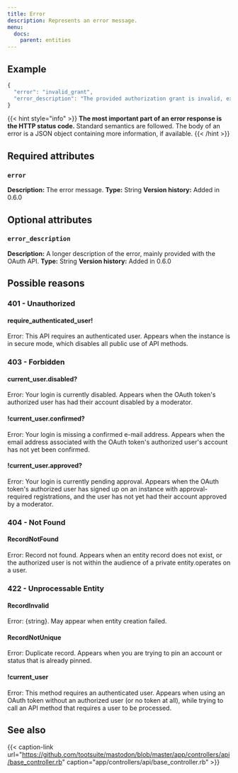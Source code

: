 ```yaml
---
title: Error
description: Represents an error message.
menu:
  docs:
    parent: entities
---
```


## Example

```javascript
{
  "error": "invalid_grant",
  "error_description": "The provided authorization grant is invalid, expired, revoked, does not match the redirection URI used in the authorization request, or was issued to another client."
}
```

{{< hint style="info" >}}
**The most important part of an error response is the HTTP status code.** Standard semantics are followed. The body of an error is a JSON object containing more information, if available.
{{< /hint >}}

## Required attributes

### `error` <a id="error"></a>

**Description:** The error message.
**Type:** String
**Version history:** Added in 0.6.0

## Optional attributes

### `error_description` <a id="error_description"></a>

**Description:** A longer description of the error, mainly provided with the OAuth API.
**Type:** String
**Version history:** Added in 0.6.0

## Possible reasons <a id="reasons"></a>

### 401 - Unauthorized <a id="401"></a>

#### require\_authenticated\_user! <a id="auth"></a>

Error: This API requires an authenticated user. Appears when the instance is in secure mode, which disables all public use of API methods.

### 403 - Forbidden <a id="403"></a>

#### current\_user.disabled? <a id="disabled"></a>

Error: Your login is currently disabled. Appears when the OAuth token's authorized user has had their account disabled by a moderator.

#### !current\_user.confirmed? <a id="unconfirmed"></a>

Error: Your login is missing a confirmed e-mail address. Appears when the email address associated with the OAuth token's authorized user's account has not yet been confirmed.

#### !current\_user.approved? <a id="unapproved"></a>

Error: Your login is currently pending approval. Appears when the OAuth token's authorized user has signed up on an instance with approval-required registrations, and the user has not yet had their account approved by a moderator.

### 404 - Not Found <a id="404"></a>

#### RecordNotFound <a id="not-found"></a>

Error: Record not found. Appears when an entity record does not exist, or the authorized user is not within the audience of a private entity.operates on a user.

### 422 - Unprocessable Entity <a id="422"></a>

#### RecordInvalid <a id="invalid"></a>

Error: {string}. May appear when entity creation failed.

#### RecordNotUnique <a id="not-unique"></a>

Error: Duplicate record. Appears when you are trying to pin an account or status that is already pinned.

#### !current\_user <a id="user-required"></a>

Error: This method requires an authenticated user. Appears when using an OAuth token without an authorized user \(or no token at all\), while trying to call an API method that requires a user to be processed.

## See also

{{< caption-link url="https://github.com/tootsuite/mastodon/blob/master/app/controllers/api/base_controller.rb" caption="app/controllers/api/base\_controller.rb" >}}






